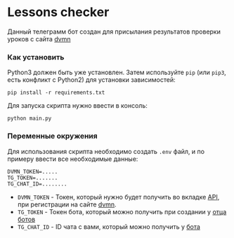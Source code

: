 # Lessons checker

Данный телеграмм бот создан для присылания результатов проверки уроков с сайта [dvmn](https://dvmn.org/)

### Как установить

Python3 должен быть уже установлен.
Затем используйте `pip` (или `pip3`, есть конфликт с Python2) для установки зависимостей:
```
pip install -r requirements.txt
```

Для запуска скрипта нужно ввести в консоль:

```
python main.py
```

### Переменные окружения

Для использования скрипта необходимо создать `.env` файл, и по примеру ввести все необходимые данные:
```
DVMN_TOKEN=.....
TG_TOKEN=.......
TG_CHAT_ID=........
```  

- `DVMN_TOKEN` - Токен, который нужно будет получить во вкладке [API](https://dvmn.org/api/docs/), при регистрации на сайте [dvmn](https://dvmn.org/).
- `TG_TOKEN` - Токен бота, который можно получить при создании у [отца ботов](https://t.me/BotFather)
- `TG_CHAT_ID` - ID чата с вами, который можно получить у [бота](https://t.me/userinfobot)
